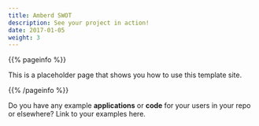```yaml
---
title: Amberd SWOT
description: See your project in action!
date: 2017-01-05
weight: 3
---
```


{{% pageinfo %}}

This is a placeholder page that shows you how to use this template site.

{{% /pageinfo %}}

Do you have any example **applications** or **code** for your users in your repo
or elsewhere? Link to your examples here.
